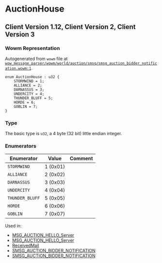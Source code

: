 # AuctionHouse

## Client Version 1.12, Client Version 2, Client Version 3

### Wowm Representation

Autogenerated from `wowm` file at [`wow_message_parser/wowm/world/auction/smsg/smsg_auction_bidder_notification.wowm:1`](https://github.com/gtker/wow_messages/tree/main/wow_message_parser/wowm/world/auction/smsg/smsg_auction_bidder_notification.wowm#L1).

```rust,ignore
enum AuctionHouse : u32 {
    STORMWIND = 1;
    ALLIANCE = 2;
    DARNASSUS = 3;
    UNDERCITY = 4;
    THUNDER_BLUFF = 5;
    HORDE = 6;
    GOBLIN = 7;
}
```
### Type
The basic type is `u32`, a 4 byte (32 bit) little endian integer.
### Enumerators
| Enumerator | Value  | Comment |
| --------- | -------- | ------- |
| `STORMWIND` | 1 (0x01) |  |
| `ALLIANCE` | 2 (0x02) |  |
| `DARNASSUS` | 3 (0x03) |  |
| `UNDERCITY` | 4 (0x04) |  |
| `THUNDER_BLUFF` | 5 (0x05) |  |
| `HORDE` | 6 (0x06) |  |
| `GOBLIN` | 7 (0x07) |  |

Used in:
* [MSG_AUCTION_HELLO_Server](msg_auction_hello_server.md)
* [MSG_AUCTION_HELLO_Server](msg_auction_hello_server.md)
* [ReceivedMail](receivedmail.md)
* [SMSG_AUCTION_BIDDER_NOTIFICATION](smsg_auction_bidder_notification.md)
* [SMSG_AUCTION_BIDDER_NOTIFICATION](smsg_auction_bidder_notification.md)

